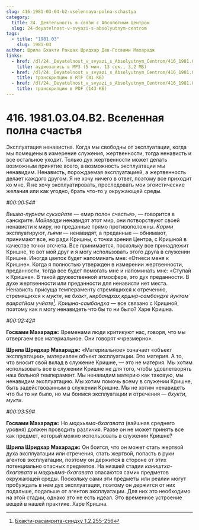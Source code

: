 ```yaml
---
slug: 416-1981-03-04-b2-vselennaya-polna-schastya
category:
  title: 24. Деятельность в связи с Абсолютным Центром
  slug: 24-deyatelnost-v-svyazi-s-absolyutnym-centrom
tags:
  - title: "1981.03"
    slug: 1981-03
author: Шрила Бхакти Ракшак Шридхар Дев-Госвами Махарадж
links:
  - href: /dl/24._Deyatelnost_v_svyazi_s_Absolyutnym_Centrom/416_1981.03.04.B2_SridharMj_Vselennaya_polna_schastya.mp3
    title: аудиозапись в MP3 (5 мин. 13 сек., 3,2 МБ)
  - href: /dl/24._Deyatelnost_v_svyazi_s_Absolyutnym_Centrom/416_1981.03.04.B2_SridharMj_Vselennaya_polna_schastya.rtf
    title: транскрипцию в RTF (81 КБ)
  - href: /dl/24._Deyatelnost_v_svyazi_s_Absolyutnym_Centrom/416_1981.03.04.B2_SridharMj_Vselennaya_polna_schastya.pdf
    title: транскрипцию в PDF (143 КБ)
---
```


# 416. 1981.03.04.B2. Вселенная полна счастья

Эксплуатация ненавистна. Когда мы свободны от эксплуатации, когда мы помещены в измерение служения, жертвенности, тогда ненависть и все остальное уходит. Только дух жертвенности может делать возможным принятие всего, а возможность эксплуатации мы ненавидим. Ненависть, порождаемая эксплуатацией, а жертвенность делает каждого другом. Я не хочу ничего в ответ, поэтому все приходит ко мне. Я не хочу эксплуатировать, преследовать мои эгоистические желания или как угодно, брать что-то у окружающей среды.

*#00:00:54#*

*Вишва-пурнам сукхайате* — «мир полон счастья», — говорится в санскрите. *Майявади* ненавидят этот мир, они потворствуют своей ненависти к миру, но преданные прямо противоположны. *Карми* эксплуатируют, *гьяни* — ненавидят, а преданные — обнимают, принимают все, но ради Кришны, с точки зрения Центра, с Кришной в качестве точки отсчета. Все принимается, поскольку все принадлежит Кришне, то вот мой друг и я могу использовать этого друга в служении Кришне. Иногда цветок будет напоминать мне: «Отнеси меня к Кришне». Когда я полностью утвержден в измерении жертвенности, преданности, тогда все будет помогать мне и напоминать мне: «Ступай к Кришне». В такой дружественной атмосфере, это дух преданности. В духе жертвенности или преданности для ненависти нет места. Ненависть присуща темпераменту стремящихся к отречению, стремящихся к *мукти*, не *бхакт*, *нирбандхах̣ кр̣шн̣а-самбандхе йуктам̇ ваира̄гйам учйате*[^_ftn1]. *Кришна-самбандха* — все связано с Кришной, поэтому как я могу ненавидеть что бы то ни было? Харе Кришна.

*#00:02:42#*

**Госвами Махарадж:** Временами люди критикуют нас, говоря, что мы отвергаем все материальное. Они говорят «чрезмерно».

**Шрила Шридхар Махарадж:** «Материальное» означает «объект эксплуатации», материален объект эксплуатации. Это материя. А то, что вносит свой вклад в служение Кришне, — это не материя. Мы хотим использовать все в служении Кришне не для того, чтобы удовлетворять наш больной темперамент. Мы ненавидим материю как таковую, мы ненавидим эксплуатацию. Мы хотим помочь всему в служении Кришне, быть задействованным в служении Кришне. Мы не хотим ненавидеть что бы то ни было, но мы боимся эксплуатации и отречения — *бхукти*, *мукти*.

*#00:03:59#*

**Госвами Махарадж:** Но *мадхьяма-бхагавата* (вайшнав среднего уровня) должен проводить различия. Разве он не может принять все как предмет, который можно использовать в служении Кришне?

**Шрила Шридхар Махарадж:** Он боится, что он может стать жертвой духа эксплуатации или отречения, стать жертвой, попасть в руки агентов эксплуатации, поэтому он держится в стороне от этих потенциально опасных предметов. На низшей стадии *каништха-бхагавата* и *мадхьяма-бхагавата* опасаются самих предметов окружающей среды. Поскольку сами эти предметы или реалии могут пробуждать в нем дух эксплуатации, поэтому он держится от них подальше, подальше от агентов эксплуатации. Для них это необходимо на этой стадии, однако это не есть идеал. Это временное устроение вещей в нашей практике. Харе Кришна.



[^_ftn1]: [Бхакти-расамрита-синдху 1.2.255-256](../notes/bhakti-rasamrita-sindhu/bhakti-rasamrita-sindhu-1-2-255-256.md)
